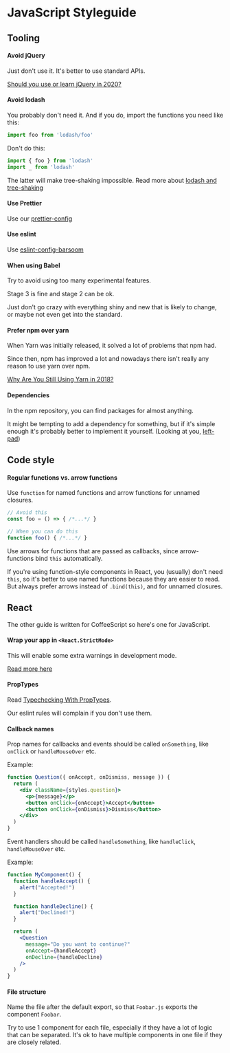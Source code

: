 # JavaScript Styleguide

## Tooling

#### Avoid jQuery

Just don't use it. It's better to use standard APIs.

[Should you use or learn jQuery in 2020?](https://flaviocopes.com/jquery/)

#### Avoid lodash

You probably don't need it. And if you do, import the functions you need like this:

``` javascript
import foo from 'lodash/foo'
```

Don't do this:

``` javascript
import { foo } from 'lodash'
import _ from 'lodash'
```

The latter will make tree-shaking impossible.
Read more about [lodash and tree-shaking](https://www.azavea.com/blog/2019/03/07/lessons-on-tree-shaking-lodash/)

#### Use Prettier

Use our [prettier-config](https://github.com/barsoom/prettier-config)

#### Use eslint

Use [eslint-config-barsoom](https://github.com/barsoom/eslint-config-barsoom)

#### When using Babel

Try to avoid using too many experimental features.

Stage 3 is fine and stage 2 can be ok.

Just don't go crazy with everything shiny and new that is likely to change, or maybe not even get into the standard.

#### Prefer npm over yarn

When Yarn was initially released, it solved a lot of problems that npm had.

Since then, npm has improved a lot and nowadays there isn't really any reason to use yarn over npm.

[Why Are You Still Using Yarn in 2018?](https://iamturns.com/yarn-vs-npm-2018/)

#### Dependencies

In the npm repository, you can find packages for almost anything.

It might be tempting to add a dependency for something, but if it's simple enough it's probably better to implement it yourself. (Looking at you, [left-pad](https://qz.com/646467/how-one-programmer-broke-the-internet-by-deleting-a-tiny-piece-of-code/))

## Code style

#### Regular functions vs. arrow functions

Use `function` for named functions and arrow functions for unnamed closures.

``` javascript
// Avoid this
const foo = () => { /*...*/ }

// When you can do this
function foo() { /*...*/ }
```

Use arrows for functions that are passed as callbacks, since arrow-functions bind `this` automatically.

If you're using function-style components in React, you (usually) don't need `this`, so it's better to use named functions because they are easier to read. But always prefer arrows instead of `.bind(this)`, and for unnamed closures.

## React

The other guide is written for CoffeeScript so here's one for JavaScript.

#### Wrap your app in `<React.StrictMode>`

This will enable some extra warnings in development mode.

[Read more here](https://reactjs.org/docs/strict-mode.html)

#### PropTypes

Read [Typechecking With PropTypes](https://reactjs.org/docs/typechecking-with-proptypes.html).

Our eslint rules will complain if you don't use them.

#### Callback names

Prop names for callbacks and events should be called `onSomething`, like `onClick` or `handleMouseOver` etc.

Example:

``` jsx
function Question({ onAccept, onDismiss, message }) {
  return (
    <div className={styles.question}>
      <p>{message}</p>
      <button onClick={onAccept}>Accept</button>
      <button onClick={onDismiss}>Dismiss</button>
    </div>
  )
}
```

Event handlers should be called `handleSomething`, like `handleClick`, `handleMouseOver` etc.

Example:

``` jsx
function MyComponent() {
  function handleAccept() {
    alert("Accepted!")
  }

  function handleDecline() {
    alert("Declined!")
  }

  return (
    <Question
      message="Do you want to continue?"
      onAccept={handleAccept}
      onDecline={handleDecline}
    />
  )
}
```

#### File structure

Name the file after the default export, so that `Foobar.js` exports the component `Foobar`.

Try to use 1 component for each file, especially if they have a lot of logic that can be separated.
It's ok to have multiple components in one file if they are closely related.
